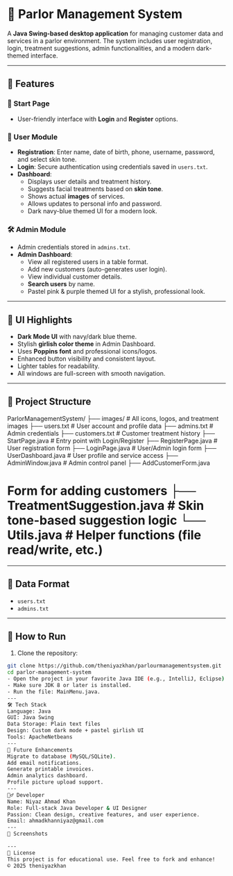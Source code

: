 # 💅 Parlor Management System

A **Java Swing-based desktop application** for managing customer data and services in a parlor environment.
The system includes user registration, login, treatment suggestions, admin functionalities, and a modern dark-themed interface.

---

## 🚀 Features

### 🌟 Start Page
- User-friendly interface with **Login** and **Register** options.

### 👤 User Module
- **Registration**: Enter name, date of birth, phone, username, password, and select skin tone.
- **Login**: Secure authentication using credentials saved in `users.txt`.
- **Dashboard**:
  - Displays user details and treatment history.
  - Suggests facial treatments based on **skin tone**.
  - Shows actual **images** of services.
  - Allows updates to personal info and password.
  - Dark navy-blue themed UI for a modern look.

### 🛠 Admin Module
- Admin credentials stored in `admins.txt`.
- **Admin Dashboard**:
  - View all registered users in a table format.
  - Add new customers (auto-generates user login).
  - View individual customer details.
  - **Search users** by name.
  - Pastel pink & purple themed UI for a stylish, professional look.

---

## 🎨 UI Highlights

- **Dark Mode UI** with navy/dark blue theme.
- Stylish **girlish color theme** in Admin Dashboard.
- Uses **Poppins font** and professional icons/logos.
- Enhanced button visibility and consistent layout.
- Lighter tables for readability.
- All windows are full-screen with smooth navigation.

---

## 📁 Project Structure
ParlorManagementSystem/ ├── images/ # All icons, logos, and treatment images ├── users.txt # User account and profile data ├── admins.txt # Admin credentials 
├── customers.txt # Customer treatment history ├── StartPage.java # Entry point with Login/Register ├── RegisterPage.java # User registration form 
├── LoginPage.java # User/Admin login form ├── UserDashboard.java # User profile and service access ├── AdminWindow.java # Admin control panel ├── AddCustomerForm.java
# Form for adding customers ├── TreatmentSuggestion.java # Skin tone-based suggestion logic └── Utils.java # Helper functions (file read/write, etc.)
---

## 📄 Data Format

- `users.txt`  
- `admins.txt`  
---

## 🧪 How to Run

1. Clone the repository:
 ```bash
 git clone https://github.com/theniyazkhan/parlourmanagementsystem.git
 cd parlor-management-system
- Open the project in your favorite Java IDE (e.g., IntelliJ, Eclipse).
- Make sure JDK 8 or later is installed.
- Run the file: MainMenu.java.
---
🛠 Tech Stack
Language: Java
GUI: Java Swing
Data Storage: Plain text files
Design: Custom dark mode + pastel girlish UI
Tools: ApacheNetbeans
---
🌱 Future Enhancements
Migrate to database (MySQL/SQLite).
Add email notifications.
Generate printable invoices.
Admin analytics dashboard.
Profile picture upload support.
---
🙋‍♂️ Developer
Name: Niyaz Ahmad Khan
Role: Full-stack Java Developer & UI Designer
Passion: Clean design, creative features, and user experience.
Email: ahmadkhanniyaz@gmail.com
---
📸 Screenshots

---
📜 License
This project is for educational use. Feel free to fork and enhance!
© 2025 theniyazkhan
